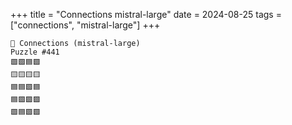 +++
title = "Connections mistral-large"
date = 2024-08-25
tags = ["connections", "mistral-large"]
+++

```text
🤖 Connections (mistral-large) 
Puzzle #441
🟩🟩🟦🟩
🟨🟨🟨🟨
🟦🟦🟩🟦
🟦🟪🟪🟪
🟩🟦🟩🟩
```
